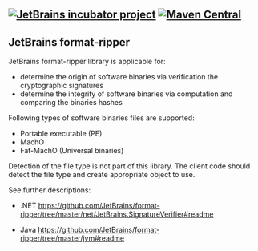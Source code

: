 [![JetBrains incubator project](https://jb.gg/badges/incubator-flat-square.svg)](https://confluence.jetbrains.com/display/ALL/JetBrains+on+GitHub)
[![Maven Central](https://img.shields.io/maven-central/v/com.jetbrains.format-ripper/format-ripper)](https://mvnrepository.com/artifact/com.jetbrains.format-ripper)
---
JetBrains format-ripper
---

JetBrains format-ripper library is applicable for:

- determine the origin of software binaries via verification the cryptographic signatures
- determine the integrity of software binaries via computation and comparing the binaries hashes

Following types of software binaries files are supported:

- Portable executable (PE)
- MachO
- Fat-MachO (Universal binaries)

Detection of the file type is not part of this library. The client code should detect the file type and create
appropriate object to use.

See further descriptions:

- .NET
https://github.com/JetBrains/format-ripper/tree/master/net/JetBrains.SignatureVerifier#readme

- Java
https://github.com/JetBrains/format-ripper/tree/master/jvm#readme

